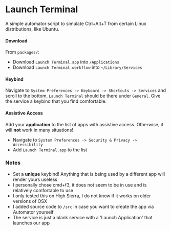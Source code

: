# Launch Terminal
A simple automator script to simulate Ctrl+Alt+T from certain Linux distributions, like Ubuntu.

#### Download
From `packages/`:
- Download `Launch Terminal.app` into `/Applications`
- Download `Launch Terminal.workflow` into `~/Library/Services`

#### Keybind
Navigate to `System Preferences -> Keyboard -> Shortcuts -> Services` and scroll to the bottom, `Launch Terminal` should be there under `General`. Give the service a keybind that you find comfortable.

#### Assistive Access
Add your __application__ to the list of apps with assistive access. Otherwise, it will __not__ work in many situations!
- Navigate to `System Preferences -> Security & Privacy -> Accessibility`
- Add `Launch Terminal.app` to the list

### Notes
- Set a __unique__ keybind! Anything that is being used by a different app will render yours useless
- I personally chose cmd+f3, it does not seem to be in use and is relatively comfortable to use
- I only tested this on High Sierra, I do not know if it works on older versions of OSX
- I added source code to `/src` in case you want to create the app via Automator yourself
- The service is just a blank service with a 'Launch Application' that launches our app
